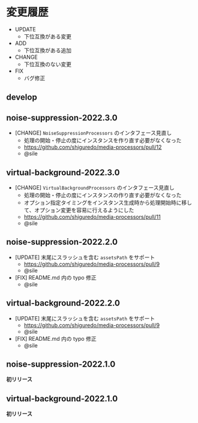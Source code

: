 # 変更履歴

- UPDATE
    - 下位互換がある変更
- ADD
    - 下位互換がある追加
- CHANGE
    - 下位互換のない変更
- FIX
    - バグ修正

## develop

## noise-suppression-2022.3.0
 - [CHANGE] `NoiseSuppressionProcessors` のインタフェース見直し
     - 処理の開始・停止の度にインスタンスを作り直す必要がなくなった
     - https://github.com/shiguredo/media-processors/pull/12
     - @sile

## virtual-background-2022.3.0
- [CHANGE] `VirtualBackgroundProcessors` のインタフェース見直し
    - 処理の開始・停止の度にインスタンスの作り直す必要がなくなった
    - オプション指定タイミングをインスタンス生成時から処理開始時に移して、オプション変更を容易に行えるようにした
    - https://github.com/shiguredo/media-processors/pull/11
    - @sile

## noise-suppression-2022.2.0
- [UPDATE] 末尾にスラッシュを含む `assetsPath` をサポート
    - https://github.com/shiguredo/media-processors/pull/9
    - @sile
- [FIX] README.md 内の typo 修正
    - @sile

## virtual-background-2022.2.0
- [UPDATE] 末尾にスラッシュを含む `assetsPath` をサポート
    - https://github.com/shiguredo/media-processors/pull/9
    - @sile
- [FIX] README.md 内の typo 修正
    - @sile

## noise-suppression-2022.1.0

**初リリース**

## virtual-background-2022.1.0

**初リリース**
